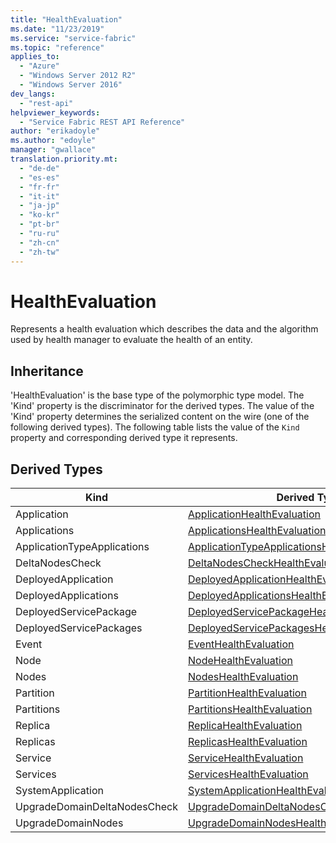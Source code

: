 ```yaml
---
title: "HealthEvaluation"
ms.date: "11/23/2019"
ms.service: "service-fabric"
ms.topic: "reference"
applies_to: 
  - "Azure"
  - "Windows Server 2012 R2"
  - "Windows Server 2016"
dev_langs: 
  - "rest-api"
helpviewer_keywords: 
  - "Service Fabric REST API Reference"
author: "erikadoyle"
ms.author: "edoyle"
manager: "gwallace"
translation.priority.mt: 
  - "de-de"
  - "es-es"
  - "fr-fr"
  - "it-it"
  - "ja-jp"
  - "ko-kr"
  - "pt-br"
  - "ru-ru"
  - "zh-cn"
  - "zh-tw"
---
```

# HealthEvaluation

Represents a health evaluation which describes the data and the algorithm used by health manager to evaluate the health of an entity.
## Inheritance

'HealthEvaluation' is the base type of the polymorphic type model. The 'Kind' property is the discriminator for the derived types. 
The value of the 'Kind' property determines the serialized content on the wire (one of the following derived types). 
The following table lists the value of the `Kind` property and corresponding derived type it represents.
## Derived Types

| Kind | Derived Type |
| --- | --- | 
| Application | [ApplicationHealthEvaluation](sfclient-v70-model-applicationhealthevaluation.md) |
| Applications | [ApplicationsHealthEvaluation](sfclient-v70-model-applicationshealthevaluation.md) |
| ApplicationTypeApplications | [ApplicationTypeApplicationsHealthEvaluation](sfclient-v70-model-applicationtypeapplicationshealthevaluation.md) |
| DeltaNodesCheck | [DeltaNodesCheckHealthEvaluation](sfclient-v70-model-deltanodescheckhealthevaluation.md) |
| DeployedApplication | [DeployedApplicationHealthEvaluation](sfclient-v70-model-deployedapplicationhealthevaluation.md) |
| DeployedApplications | [DeployedApplicationsHealthEvaluation](sfclient-v70-model-deployedapplicationshealthevaluation.md) |
| DeployedServicePackage | [DeployedServicePackageHealthEvaluation](sfclient-v70-model-deployedservicepackagehealthevaluation.md) |
| DeployedServicePackages | [DeployedServicePackagesHealthEvaluation](sfclient-v70-model-deployedservicepackageshealthevaluation.md) |
| Event | [EventHealthEvaluation](sfclient-v70-model-eventhealthevaluation.md) |
| Node | [NodeHealthEvaluation](sfclient-v70-model-nodehealthevaluation.md) |
| Nodes | [NodesHealthEvaluation](sfclient-v70-model-nodeshealthevaluation.md) |
| Partition | [PartitionHealthEvaluation](sfclient-v70-model-partitionhealthevaluation.md) |
| Partitions | [PartitionsHealthEvaluation](sfclient-v70-model-partitionshealthevaluation.md) |
| Replica | [ReplicaHealthEvaluation](sfclient-v70-model-replicahealthevaluation.md) |
| Replicas | [ReplicasHealthEvaluation](sfclient-v70-model-replicashealthevaluation.md) |
| Service | [ServiceHealthEvaluation](sfclient-v70-model-servicehealthevaluation.md) |
| Services | [ServicesHealthEvaluation](sfclient-v70-model-serviceshealthevaluation.md) |
| SystemApplication | [SystemApplicationHealthEvaluation](sfclient-v70-model-systemapplicationhealthevaluation.md) |
| UpgradeDomainDeltaNodesCheck | [UpgradeDomainDeltaNodesCheckHealthEvaluation](sfclient-v70-model-upgradedomaindeltanodescheckhealthevaluation.md) |
| UpgradeDomainNodes | [UpgradeDomainNodesHealthEvaluation](sfclient-v70-model-upgradedomainnodeshealthevaluation.md) |

